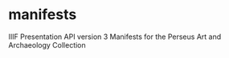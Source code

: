 # manifests
IIIF Presentation API version 3 Manifests for the Perseus Art and Archaeology Collection
